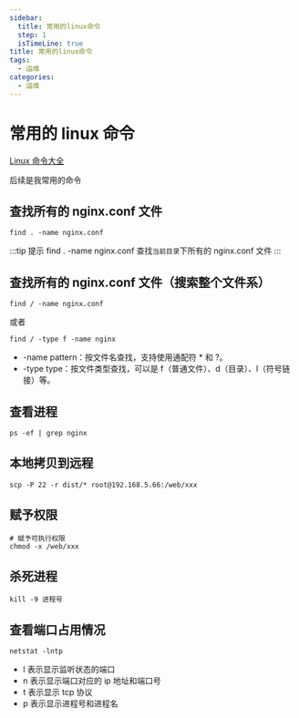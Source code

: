 ```yaml
---
sidebar:
  title: 常用的linux命令
  step: 1
  isTimeLine: true
title: 常用的linux命令
tags:
  - 运维
categories:
  - 运维
---
```


# 常用的 linux 命令

[Linux 命令大全](https://www.runoob.com/linux/linux-command-manual.html)

后续是我常用的命令

## 查找所有的 nginx.conf 文件

```shell
find . -name nginx.conf
```

:::tip 提示
find . -name nginx.conf 查找`当前目录`下所有的 nginx.conf 文件
:::

## 查找所有的 nginx.conf 文件（搜索整个文件系）

```shell
find / -name nginx.conf
```

或者

```shell
find / -type f -name nginx
```

- -name pattern：按文件名查找，支持使用通配符 \* 和 ?。
- -type type：按文件类型查找，可以是 f（普通文件）、d（目录）、l（符号链接）等。

## 查看进程

```shell
ps -ef | grep nginx
```

## 本地拷贝到远程

```shell
scp -P 22 -r dist/* root@192.168.5.66:/web/xxx
```

## 赋予权限

```shell
# 赋予可执行权限
chmod -x /web/xxx
```

## 杀死进程

```shell
kill -9 进程号
```

## 查看端口占用情况

```shell
netstat -lntp
```

- l 表示显示监听状态的端口
- n 表示显示端口对应的 ip 地址和端口号
- t 表示显示 tcp 协议
- p 表示显示进程号和进程名